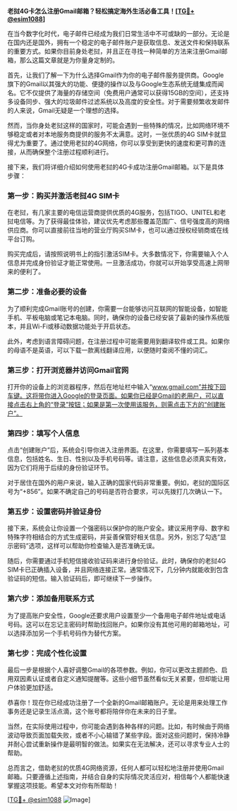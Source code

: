 **老挝4G卡怎么注册Gmail邮箱？轻松搞定海外生活必备工具！[[TG💪+ @esim1088](https://t.me/s/esim1088)]**

在当今数字化时代，电子邮件已经成为我们日常生活中不可或缺的一部分。无论是在国内还是国外，拥有一个稳定的电子邮件账户是获取信息、发送文件和保持联系的重要方式。如果你目前身处老挝，并且正在寻找一种简单的方法来注册Gmail邮箱，那么这篇文章就是为你量身定制的。

首先，让我们了解一下为什么选择Gmail作为你的电子邮件服务提供商。Google旗下的Gmail以其强大的功能、便捷的操作以及与Google生态系统无缝集成而闻名。它不仅提供了海量的存储空间（免费用户通常可以获得15GB的空间），还支持多设备同步、强大的垃圾邮件过滤系统以及高度的安全性。对于需要频繁收发邮件的人来说，Gmail无疑是一个理想的选择。

然而，当你身处老挝这样的国家时，可能会遇到一些特殊的情况，比如网络环境不够稳定或者对本地服务商提供的服务不太满意。这时，一张优质的4G SIM卡就显得尤为重要了。通过使用老挝的4G网络，你可以享受到更快的速度和更可靠的连接，从而确保整个注册过程顺利进行。

接下来，我们将详细介绍如何使用老挝的4G卡成功注册Gmail邮箱。以下是具体步骤：

### 第一步：购买并激活老挝4G SIM卡

在老挝，有几家主要的电信运营商提供优质的4G服务，包括TIGO、UNITEL和老挝电信等。为了获得最佳体验，建议优先考虑那些覆盖范围广、信号强度高的网络供应商。你可以直接前往当地的营业厅购买SIM卡，也可以通过授权经销商或在线平台订购。

购买完成后，请按照说明书上的指引激活SIM卡。大多数情况下，你需要输入个人信息并完成身份验证才能正常使用。一旦激活成功，你就可以开始享受高速上网带来的便利了。

### 第二步：准备必要的设备

为了顺利完成Gmail账号的创建，你需要一台能够访问互联网的智能设备，如智能手机、平板电脑或笔记本电脑。同时，确保你的设备已经安装了最新的操作系统版本，并且Wi-Fi或移动数据功能处于开启状态。

此外，考虑到语言障碍问题，在注册过程中可能需要用到翻译软件或工具。如果你的母语不是英语，可以下载一款离线翻译应用，以便随时查阅不懂的词汇。

### 第三步：打开浏览器并访问Gmail官网

打开你的设备上的浏览器程序，然后在地址栏中输入“www.gmail.com”并按下回车键。这将带你进入Google的登录页面。如果你已经是Gmail的老用户，可以直接点击右上角的“登录”按钮；如果是第一次使用该服务，则需点击下方的“创建账户”。

### 第四步：填写个人信息

点击“创建账户”后，系统会引导你进入注册界面。在这里，你需要填写一系列基本信息，包括姓名、生日、性别以及手机号码等。请注意，这些信息必须真实有效，因为它们将用于后续的身份验证环节。

对于居住在国外的用户来说，输入正确的国家代码非常重要。例如，老挝的国际区号为“+856”。如果不确定自己的号码是否符合要求，可以先拨打几次确认一下。

### 第五步：设置密码并验证身份

接下来，系统会让你设置一个强密码以保护你的账户安全。建议采用字母、数字和特殊字符相结合的方式生成密码，并妥善保管好相关信息。另外，别忘了勾选“显示密码”选项，这样可以帮助你检查输入是否准确无误。

随后，你需要通过手机短信接收验证码来进行身份验证。此时，确保你的老挝4G SIM卡已正确插入设备，并且网络连接正常。通常情况下，几分钟内就能收到包含验证码的短信。输入验证码后，即可继续下一步操作。

### 第六步：添加备用联系方式

为了提高账户安全性，Google还要求用户设置至少一个备用电子邮件地址或电话号码。这可以在忘记主密码时帮助找回账户。如果你没有其他可用的邮箱地址，可以选择添加另一个手机号码作为替代方案。

### 第七步：完成个性化设置

最后一步是根据个人喜好调整Gmail的各项参数。例如，你可以更改主题颜色、启用双因素认证或者自定义通知提醒等。这些小细节虽然看似无关紧要，但却能让用户体验更加舒适。

恭喜你！现在你已经成功注册了一个全新的Gmail邮箱账户。无论是用来处理工作事务还是记录生活点滴，这个账号都将陪伴你在未来的日子里。

当然，在实际使用过程中，你可能会遇到各种各样的问题。比如，有时候由于网络波动导致页面加载失败，或者不小心输错了某些字段。面对这些问题时，保持冷静并耐心尝试重新操作是最明智的做法。如果实在无法解决，还可以寻求专业人士的帮助。

总而言之，借助老挝的优质4G网络资源，任何人都可以轻松地注册并使用Gmail邮箱。只要遵循上述指南，并结合自身的实际情况灵活应对，相信每个人都能快速掌握这项技能。希望本文对你有所帮助！

[[TG💪+ @esim1088](https://t.me/s/esim1088) ![Image](https://i.postimg.cc/4NQfJmqS/Snipaste-2025-05-13-00-14-12.png)]